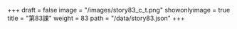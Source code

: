 +++
draft = false 
image = "/images/story83_c_t.png" 
showonlyimage = true 
title = "第83課" 
weight = 83 
path = "/data/story83.json" 
+++
